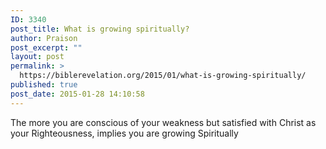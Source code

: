 ```yaml
---
ID: 3340
post_title: What is growing spiritually?
author: Praison
post_excerpt: ""
layout: post
permalink: >
  https://biblerevelation.org/2015/01/what-is-growing-spiritually/
published: true
post_date: 2015-01-28 14:10:58
---
```

The more you are conscious of your weakness but satisfied with Christ as your Righteousness, implies you are growing Spiritually